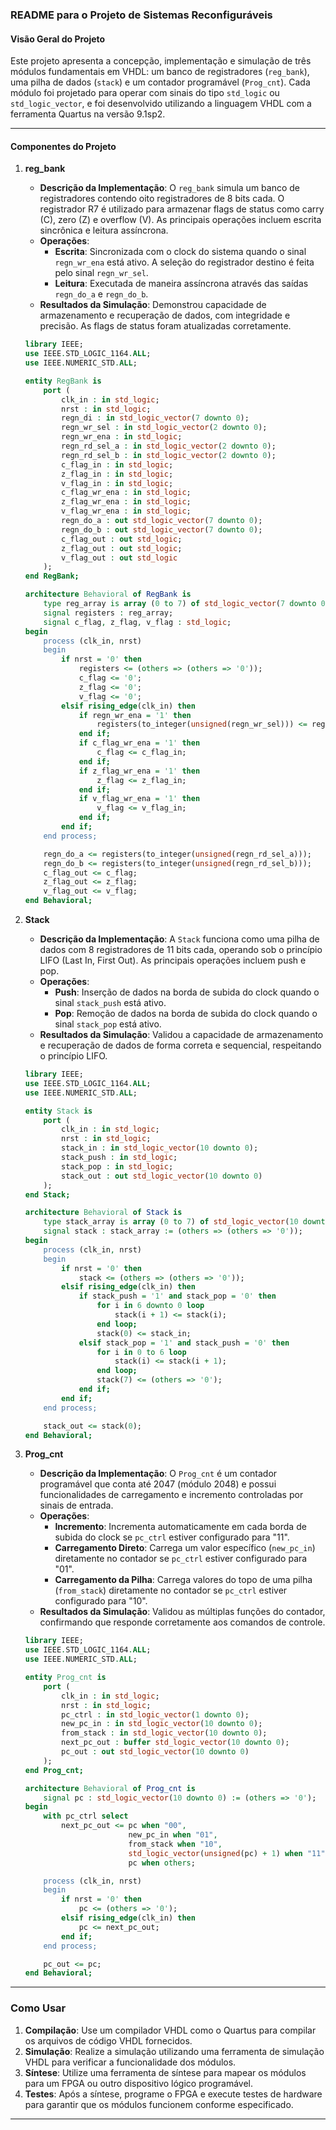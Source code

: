 ### README para o Projeto de Sistemas Reconfiguráveis

#### Visão Geral do Projeto

Este projeto apresenta a concepção, implementação e simulação de três módulos fundamentais em VHDL: um banco de registradores (`reg_bank`), uma pilha de dados (`stack`) e um contador programável (`Prog_cnt`). Cada módulo foi projetado para operar com sinais do tipo `std_logic` ou `std_logic_vector`, e foi desenvolvido utilizando a linguagem VHDL com a ferramenta Quartus na versão 9.1sp2.

---

#### Componentes do Projeto

1. **reg_bank**
    - **Descrição da Implementação**: O `reg_bank` simula um banco de registradores contendo oito registradores de 8 bits cada. O registrador R7 é utilizado para armazenar flags de status como carry (C), zero (Z) e overflow (V). As principais operações incluem escrita sincrônica e leitura assíncrona.
    - **Operações**:
        - **Escrita**: Sincronizada com o clock do sistema quando o sinal `regn_wr_ena` está ativo. A seleção do registrador destino é feita pelo sinal `regn_wr_sel`.
        - **Leitura**: Executada de maneira assíncrona através das saídas `regn_do_a` e `regn_do_b`.
    - **Resultados da Simulação**: Demonstrou capacidade de armazenamento e recuperação de dados, com integridade e precisão. As flags de status foram atualizadas corretamente.

    ```vhdl
    library IEEE;
    use IEEE.STD_LOGIC_1164.ALL;
    use IEEE.NUMERIC_STD.ALL;

    entity RegBank is
        port (
            clk_in : in std_logic;
            nrst : in std_logic;
            regn_di : in std_logic_vector(7 downto 0);
            regn_wr_sel : in std_logic_vector(2 downto 0);
            regn_wr_ena : in std_logic;
            regn_rd_sel_a : in std_logic_vector(2 downto 0);
            regn_rd_sel_b : in std_logic_vector(2 downto 0);
            c_flag_in : in std_logic;
            z_flag_in : in std_logic;
            v_flag_in : in std_logic;
            c_flag_wr_ena : in std_logic;
            z_flag_wr_ena : in std_logic;
            v_flag_wr_ena : in std_logic;
            regn_do_a : out std_logic_vector(7 downto 0);
            regn_do_b : out std_logic_vector(7 downto 0);
            c_flag_out : out std_logic;
            z_flag_out : out std_logic;
            v_flag_out : out std_logic
        );
    end RegBank;

    architecture Behavioral of RegBank is
        type reg_array is array (0 to 7) of std_logic_vector(7 downto 0);
        signal registers : reg_array;
        signal c_flag, z_flag, v_flag : std_logic;
    begin
        process (clk_in, nrst)
        begin
            if nrst = '0' then
                registers <= (others => (others => '0'));
                c_flag <= '0';
                z_flag <= '0';
                v_flag <= '0';
            elsif rising_edge(clk_in) then
                if regn_wr_ena = '1' then
                    registers(to_integer(unsigned(regn_wr_sel))) <= regn_di;
                end if;
                if c_flag_wr_ena = '1' then
                    c_flag <= c_flag_in;
                end if;
                if z_flag_wr_ena = '1' then
                    z_flag <= z_flag_in;
                end if;
                if v_flag_wr_ena = '1' then
                    v_flag <= v_flag_in;
                end if;
            end if;
        end process;

        regn_do_a <= registers(to_integer(unsigned(regn_rd_sel_a)));
        regn_do_b <= registers(to_integer(unsigned(regn_rd_sel_b)));
        c_flag_out <= c_flag;
        z_flag_out <= z_flag;
        v_flag_out <= v_flag;
    end Behavioral;
    ```

2. **Stack**
    - **Descrição da Implementação**: A `Stack` funciona como uma pilha de dados com 8 registradores de 11 bits cada, operando sob o princípio LIFO (Last In, First Out). As principais operações incluem push e pop.
    - **Operações**:
        - **Push**: Inserção de dados na borda de subida do clock quando o sinal `stack_push` está ativo.
        - **Pop**: Remoção de dados na borda de subida do clock quando o sinal `stack_pop` está ativo.
    - **Resultados da Simulação**: Validou a capacidade de armazenamento e recuperação de dados de forma correta e sequencial, respeitando o princípio LIFO.

    ```vhdl
    library IEEE;
    use IEEE.STD_LOGIC_1164.ALL;
    use IEEE.NUMERIC_STD.ALL;

    entity Stack is
        port (
            clk_in : in std_logic;
            nrst : in std_logic;
            stack_in : in std_logic_vector(10 downto 0);
            stack_push : in std_logic;
            stack_pop : in std_logic;
            stack_out : out std_logic_vector(10 downto 0)
        );
    end Stack;

    architecture Behavioral of Stack is
        type stack_array is array (0 to 7) of std_logic_vector(10 downto 0);
        signal stack : stack_array := (others => (others => '0'));
    begin
        process (clk_in, nrst)
        begin
            if nrst = '0' then
                stack <= (others => (others => '0'));
            elsif rising_edge(clk_in) then
                if stack_push = '1' and stack_pop = '0' then
                    for i in 6 downto 0 loop
                        stack(i + 1) <= stack(i);
                    end loop;
                    stack(0) <= stack_in;
                elsif stack_pop = '1' and stack_push = '0' then
                    for i in 0 to 6 loop
                        stack(i) <= stack(i + 1);
                    end loop;
                    stack(7) <= (others => '0');
                end if;
            end if;
        end process;

        stack_out <= stack(0);
    end Behavioral;
    ```

3. **Prog_cnt**
    - **Descrição da Implementação**: O `Prog_cnt` é um contador programável que conta até 2047 (módulo 2048) e possui funcionalidades de carregamento e incremento controladas por sinais de entrada.
    - **Operações**:
        - **Incremento**: Incrementa automaticamente em cada borda de subida do clock se `pc_ctrl` estiver configurado para "11".
        - **Carregamento Direto**: Carrega um valor específico (`new_pc_in`) diretamente no contador se `pc_ctrl` estiver configurado para "01".
        - **Carregamento da Pilha**: Carrega valores do topo de uma pilha (`from_stack`) diretamente no contador se `pc_ctrl` estiver configurado para "10".
    - **Resultados da Simulação**: Validou as múltiplas funções do contador, confirmando que responde corretamente aos comandos de controle.

    ```vhdl
    library IEEE;
    use IEEE.STD_LOGIC_1164.ALL;
    use IEEE.NUMERIC_STD.ALL;

    entity Prog_cnt is
        port (
            clk_in : in std_logic;
            nrst : in std_logic;
            pc_ctrl : in std_logic_vector(1 downto 0);
            new_pc_in : in std_logic_vector(10 downto 0);
            from_stack : in std_logic_vector(10 downto 0);
            next_pc_out : buffer std_logic_vector(10 downto 0);
            pc_out : out std_logic_vector(10 downto 0)
        );
    end Prog_cnt;

    architecture Behavioral of Prog_cnt is
        signal pc : std_logic_vector(10 downto 0) := (others => '0');
    begin
        with pc_ctrl select
            next_pc_out <= pc when "00",
                           new_pc_in when "01",
                           from_stack when "10",
                           std_logic_vector(unsigned(pc) + 1) when "11",
                           pc when others;

        process (clk_in, nrst)
        begin
            if nrst = '0' then
                pc <= (others => '0');
            elsif rising_edge(clk_in) then
                pc <= next_pc_out;
            end if;
        end process;

        pc_out <= pc;
    end Behavioral;
    ```

---

### Como Usar

1. **Compilação**: Use um compilador VHDL como o Quartus para compilar os arquivos de código VHDL fornecidos.
2. **Simulação**: Realize a simulação utilizando uma ferramenta de simulação VHDL para verificar a funcionalidade dos módulos.
3. **Síntese**: Utilize uma ferramenta de síntese para mapear os módulos para um FPGA ou outro dispositivo lógico programável.
4. **Testes**: Após a síntese, programe o FPGA e execute testes de hardware para garantir que os módulos funcionem conforme especificado.

---

